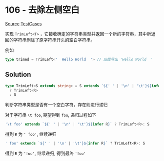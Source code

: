 # 106 - 去除左侧空白

[Source](https://github.com/lybenson/ts-checker/blob/master/src/106-medium-trimleft/template.ts) [TestCases](https://github.com/lybenson/ts-checker/blob/master/src/106-medium-trimleft/test-cases.ts)

实现 `TrimLeft<T>` ，它接收确定的字符串类型并返回一个新的字符串，其中新返回的字符串删除了原字符串开头的空白字符串。

例如

```ts
type trimed = TrimLeft<'  Hello World  '> // 应推导出 'Hello World  '
```

## Solution

```ts
type TrimLeft<S extends string> = S extends `${' ' | '\n' | '\t'}${infer R}`
  ? TrimLeft<R>
  : S
```

判断字符串类型是否有一个空白字符，存在则进行递归

对于字符串 `\t foo`, 期望得到 `foo`, 递归过程如下

```ts
'\t foo' extends `${' ' | '\n' | '\t'}${infer R}` ? TrimLeft<R>: S
```

得到 `R` 为 `' foo'`, 继续递归

```ts
' foo' extends `${' ' | '\n' | '\t'}${infer R}` ? TrimLeft<R>: S
```

得到 `R` 为 `'foo'`, 继续递归, 得到最终 `'foo'`
